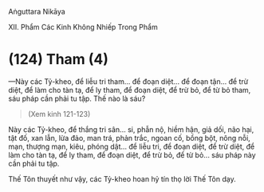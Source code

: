 Aṅguttara Nikāya

XII. Phẩm Các Kinh Không Nhiếp Trong Phẩm

# (124) Tham (4)

—Này các Tỷ-kheo, để liễu tri tham... để đoạn diệt... để đoạn tận... để trừ diệt, để làm cho tàn tạ, để ly tham, để đoạn diệt, để trừ bỏ, để từ bỏ tham, sáu pháp cần phải tu tập. Thế nào là sáu?

> (Xem kinh 121-123)

Này các Tỷ-kheo, để thắng tri sân... si, phẫn nộ, hiềm hận, giả dối, não hại, tật đố, xan lẫn, lừa đảo, man trá, phản trắc, ngoan cố, bồng bột, nông nỗi, mạn, thượng mạn, kiêu, phóng dật... để liễu tri, để đoạn diệt, để trừ diệt, để làm cho tàn tạ, để ly tham, để đoạn diệt, để trừ bỏ, để từ bỏ... sáu pháp này cần phải tu tập.

Thế Tôn thuyết như vậy, các Tỷ-kheo hoan hỷ tín thọ lời Thế Tôn dạy.

